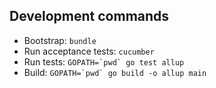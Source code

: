 
## Development commands

 - Bootstrap: `bundle`
 - Run acceptance tests: `cucumber`
 - Run tests: ``GOPATH=`pwd` go test allup``
 - Build: ``GOPATH=`pwd` go build -o allup main``
